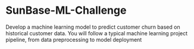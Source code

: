 # SunBase-ML-Challenge
Develop a machine learning model to predict customer churn based on historical customer data. You will follow a typical machine learning project pipeline, from data preprocessing to model deployment
